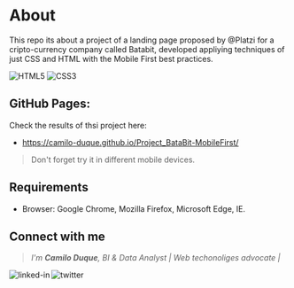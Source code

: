 # About
This repo its about a project of a landing page proposed by @Platzi for a cripto-currency company called Batabit, developed appliying techniques of just CSS and HTML with the Mobile First best practices.

![HTML5](https://img.shields.io/badge/html5-%23E34F26.svg?style=for-the-badge&logo=html5&logoColor=white)
![CSS3](https://img.shields.io/badge/css3-%231572B6.svg?style=for-the-badge&logo=css3&logoColor=white)

## GitHub Pages:

Check the results of thsi project here: 

- https://camilo-duque.github.io/Project_BataBit-MobileFirst/

> Don't forget try it in different mobile devices.


## Requirements

 - Browser: Google Chrome, Mozilla Firefox, Microsoft Edge, IE.



## Connect with me

> *I'm **Camilo Duque**, BI & Data Analyst | Web techonoliges advocate |*

[<img align="left"  alt="linked-in"  src="https://img.shields.io/badge/linkedin-%230077B5.svg?&style=for-the-badge&logo=linkedin&logoColor=white"  />](https://www.linkedin.com/in/camilo-fernando-duque-ruiz)
[<img align="left"  alt="twitter"  src="https://img.shields.io/badge/twitter-%231DA1F2.svg?&style=for-the-badge&logo=twitter&logoColor=white"  />](https://twitter.com/cfduke)

<!-- The next label its an spacer-->
<br>

